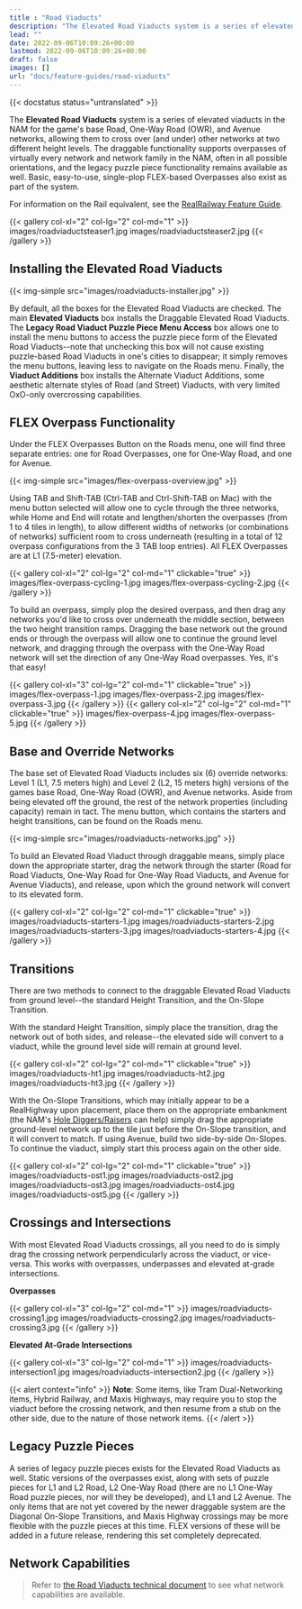 ```yaml
---
title : "Road Viaducts"
description: "The Elevated Road Viaducts system is a series of elevated viaducts in the NAM for the game's base Road, One-Way Road (OWR), and Avenue networks, allowing them to cross over (and under) other networks at two different height levels."
lead: ""
date: 2022-09-06T10:09:26+00:00
lastmod: 2022-09-06T10:09:26+00:00
draft: false
images: []
url: "docs/feature-guides/road-viaducts"
---
```


{{< docstatus status="untranslated" >}}

The **Elevated Road Viaducts** system is a series of elevated viaducts in the NAM for the game's base Road, One-Way Road (OWR), and Avenue networks, allowing them to cross over (and under) other networks at two different height levels. The draggable functionality supports overpasses of virtually every network and network family in the NAM, often in all possible orientations, and the legacy puzzle piece functionality remains available as well. Basic, easy-to-use, single-plop FLEX-based Overpasses also exist as part of the system.

For information on the Rail equivalent, see the [RealRailway Feature Guide](/docs/feature-guides/real-railway-rrw/).

{{< gallery col-xl="2" col-lg="2" col-md="1" >}}
    images/roadviaductsteaser1.jpg
    images/roadviaductsteaser2.jpg
{{< /gallery >}}

## Installing the Elevated Road Viaducts

{{< img-simple src="images/roadviaducts-installer.jpg" >}}

By default, all the boxes for the Elevated Road Viaducts are checked. The main **Elevated Viaducts** box installs the Draggable Elevated Road Viaducts. The **Legacy Road Viaduct Puzzle Piece Menu Access** box allows one to install the menu buttons to access the puzzle piece form of the Elevated Road Viaducts--note that unchecking this box will not cause existing puzzle-based Road Viaducts in one's cities to disappear; it simply removes the menu buttons, leaving less to navigate on the Roads menu. Finally, the **Viaduct Additions** box installs the Alternate Viaduct Additions, some aesthetic alternate styles of Road (and Street) Viaducts, with very limited OxO-only overcrossing capabilities.

## FLEX Overpass Functionality

Under the FLEX Overpasses Button on the Roads menu, one will find three separate entries: one for Road Overpasses, one for One-Way Road, and one for Avenue.

{{< img-simple src="images/flex-overpass-overview.jpg" >}}

Using TAB and Shift-TAB (Ctrl-TAB and Ctrl-Shift-TAB on Mac) with the menu button selected will allow one to cycle through the three networks, while Home and End will rotate and lengthen/shorten the overpasses (from 1 to 4 tiles in length), to allow different widths of networks (or combinations of networks) sufficient room to cross underneath (resulting in a total of 12 overpass configurations from the 3 TAB loop entries). All FLEX Overpasses are at L1 (7.5-meter) elevation.

{{< gallery col-xl="2" col-lg="2" col-md="1" clickable="true" >}}
    images/flex-overpass-cycling-1.jpg
    images/flex-overpass-cycling-2.jpg
{{< /gallery >}}

To build an overpass, simply plop the desired overpass, and then drag any networks you'd like to cross over underneath the middle section, between the two height transition ramps. Dragging the base network out the ground ends or through the overpass will allow one to continue the ground level network, and dragging through the overpass with the One-Way Road network will set the direction of any One-Way Road overpasses. Yes, it's that easy!

{{< gallery col-xl="3" col-lg="2" col-md="1" clickable="true" >}}
    images/flex-overpass-1.jpg
    images/flex-overpass-2.jpg
    images/flex-overpass-3.jpg
{{< /gallery >}}
{{< gallery col-xl="2" col-lg="2" col-md="1" clickable="true" >}}
    images/flex-overpass-4.jpg
    images/flex-overpass-5.jpg
{{< /gallery >}}

## Base and Override Networks

The base set of Elevated Road Viaducts includes six (6) override networks: Level 1 (L1, 7.5 meters high) and Level 2 (L2, 15 meters high) versions of the games base Road, One-Way Road (OWR), and Avenue networks. Aside from being elevated off the ground, the rest of the network properties (including capacity) remain in tact. The menu button, which contains the starters and height transitions, can be found on the Roads menu.

{{< img-simple src="images/roadviaducts-networks.jpg" >}}

To build an Elevated Road Viaduct through draggable means, simply place down the appropriate starter, drag the network through the starter (Road for Road Viaducts, One-Way Road for One-Way Road Viaducts, and Avenue for Avenue Viaducts), and release, upon which the ground network will convert to its elevated form.

{{< gallery col-xl="2" col-lg="2" col-md="1" clickable="true" >}}
    images/roadviaducts-starters-1.jpg
    images/roadviaducts-starters-2.jpg
    images/roadviaducts-starters-3.jpg
    images/roadviaducts-starters-4.jpg
{{< /gallery >}}

## Transitions

There are two methods to connect to the draggable Elevated Road Viaducts from ground level--the standard Height Transition, and the On-Slope Transition.

With the standard Height Transition, simply place the transition, drag the network out of both sides, and release--the elevated side will convert to a viaduct, while the ground level side will remain at ground level.

{{< gallery col-xl="2" col-lg="2" col-md="1" clickable="true" >}}
    images/roadviaducts-ht1.jpg
    images/roadviaducts-ht2.jpg
    images/roadviaducts-ht3.jpg
{{< /gallery >}}

With the On-Slope Transitions, which may initially appear to be a RealHighway upon placement, place them on the appropriate embankment (the NAM's [Hole Diggers/Raisers](/docs/feature-guides/network-addon-mod-utilities/#hole-diggers-and-raisers) can help) simply drag the appropriate ground-level network up to the tile just before the On-Slope transition, and it will convert to match. If using Avenue, build two side-by-side On-Slopes. To continue the viaduct, simply start this process again on the other side.

{{< gallery col-xl="2" col-lg="2" col-md="1" clickable="true" >}}
    images/roadviaducts-ost1.jpg
    images/roadviaducts-ost2.jpg
    images/roadviaducts-ost3.jpg
    images/roadviaducts-ost4.jpg
    images/roadviaducts-ost5.jpg
{{< /gallery >}}

## Crossings and Intersections

With most Elevated Road Viaducts crossings, all you need to do is simply drag the crossing network perpendicularly across the viaduct, or vice-versa. This works with overpasses, underpasses and elevated at-grade intersections.

**Overpasses**

{{< gallery col-xl="3" col-lg="2" col-md="1" >}}
    images/roadviaducts-crossing1.jpg
    images/roadviaducts-crossing2.jpg
    images/roadviaducts-crossing3.jpg
{{< /gallery >}}

**Elevated At-Grade Intersections**

{{< gallery col-xl="3" col-lg="2" col-md="1" >}}
    images/roadviaducts-intersection1.jpg
    images/roadviaducts-intersection2.jpg
{{< /gallery >}}

{{< alert context="info" >}}
**Note**: Some items, like Tram Dual-Networking items, Hybrid Railway, and Maxis Highways, may require you to stop the viaduct before the crossing network, and then resume from a stub on the other side, due to the nature of those network items.
{{< /alert >}}

## Legacy Puzzle Pieces

A series of legacy puzzle pieces exists for the Elevated Road Viaducts as well. Static versions of the overpasses exist, along with sets of puzzle pieces for L1 and L2 Road, L2 One-Way Road (there are no L1 One-Way Road puzzle pieces, nor will they be developed), and L1 and L2 Avenue. The only items that are not yet covered by the newer draggable system are the Diagonal On-Slope Transitions, and Maxis Highway crossings may be more flexible with the puzzle pieces at this time. FLEX versions of these will be added in a future release, rendering this set completely deprecated.

## Network Capabilities

> Refer to [the Road Viaducts technical document](/docs/tech-specs/road-viaducts) to see what network capabilities are available.